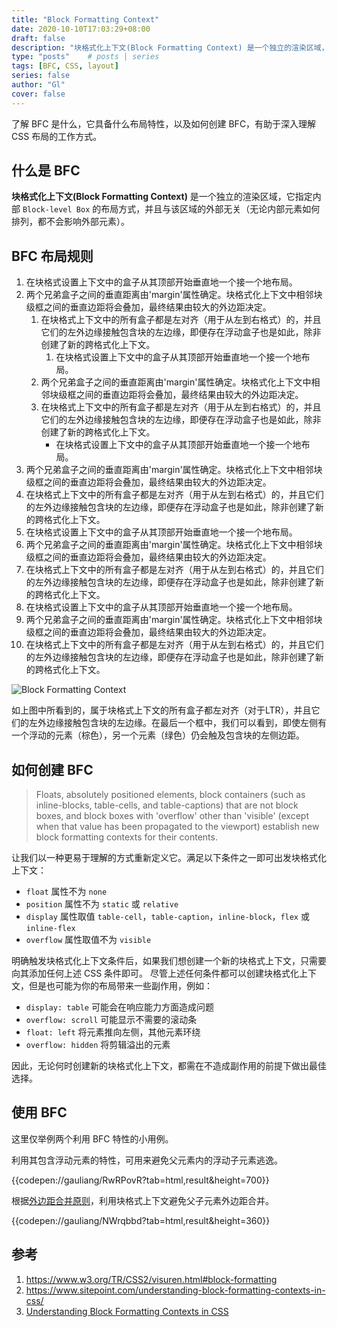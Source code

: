 ```yaml
---
title: "Block Formatting Context"
date: 2020-10-10T17:03:29+08:00
draft: false
description: "块格式化上下文(Block Formatting Context) 是一个独立的渲染区域，它指定内部 `Block-level Box` 的布局方式，并且与该区域的外部无关（无论内部元素如何排列，都不会影响外部元素）。"
type: "posts"    # posts | series
tags: [BFC, CSS, layout]
series: false
author: "Gl"
cover: false
---
```



了解 BFC 是什么，它具备什么布局特性，以及如何创建 BFC，有助于深入理解 CSS 布局的工作方式。

## 什么是 BFC

**块格式化上下文(Block Formatting Context)** 是一个独立的渲染区域，它指定内部 `Block-level Box` 的布局方式，并且与该区域的外部无关（无论内部元素如何排列，都不会影响外部元素）。

## BFC 布局规则

1. 在块格式设置上下文中的盒子从其顶部开始垂直地一个接一个地布局。
1. 两个兄弟盒子之间的垂直距离由'margin'属性确定。块格式化上下文中相邻块级框之间的垂直边距将会叠加，最终结果由较大的外边距决定。
    1. 在块格式上下文中的所有盒子都是左对齐（用于从左到右格式）的，并且它们的左外边缘接触包含块的左边缘，即便存在浮动盒子也是如此，除非创建了新的跨格式化上下文。
        1. 在块格式设置上下文中的盒子从其顶部开始垂直地一个接一个地布局。
    1. 两个兄弟盒子之间的垂直距离由'margin'属性确定。块格式化上下文中相邻块级框之间的垂直边距将会叠加，最终结果由较大的外边距决定。
    1. 在块格式上下文中的所有盒子都是左对齐（用于从左到右格式）的，并且它们的左外边缘接触包含块的左边缘，即便存在浮动盒子也是如此，除非创建了新的跨格式化上下文。
        - 在块格式设置上下文中的盒子从其顶部开始垂直地一个接一个地布局。
1. 两个兄弟盒子之间的垂直距离由'margin'属性确定。块格式化上下文中相邻块级框之间的垂直边距将会叠加，最终结果由较大的外边距决定。
1. 在块格式上下文中的所有盒子都是左对齐（用于从左到右格式）的，并且它们的左外边缘接触包含块的左边缘，即便存在浮动盒子也是如此，除非创建了新的跨格式化上下文。
1. 在块格式设置上下文中的盒子从其顶部开始垂直地一个接一个地布局。
1. 两个兄弟盒子之间的垂直距离由'margin'属性确定。块格式化上下文中相邻块级框之间的垂直边距将会叠加，最终结果由较大的外边距决定。
1. 在块格式上下文中的所有盒子都是左对齐（用于从左到右格式）的，并且它们的左外边缘接触包含块的左边缘，即便存在浮动盒子也是如此，除非创建了新的跨格式化上下文。
1. 在块格式设置上下文中的盒子从其顶部开始垂直地一个接一个地布局。
1. 两个兄弟盒子之间的垂直距离由'margin'属性确定。块格式化上下文中相邻块级框之间的垂直边距将会叠加，最终结果由较大的外边距决定。
1. 在块格式上下文中的所有盒子都是左对齐（用于从左到右格式）的，并且它们的左外边缘接触包含块的左边缘，即便存在浮动盒子也是如此，除非创建了新的跨格式化上下文。

![Block Formatting Context](001.jpg)

如上图中所看到的，属于块格式上下文的所有盒子都左对齐（对于LTR），并且它们的左外边缘接触包含块的左边缘。在最后一个框中，我们可以看到，即使左侧有一个浮动的元素（棕色），另一个元素（绿色）仍会触及包含块的左侧边距。

## 如何创建 BFC

> Floats, absolutely positioned elements, block containers (such as inline-blocks, table-cells, and table-captions) that are not block boxes, and block boxes with 'overflow' other than 'visible' (except when that value has been propagated to the viewport) establish new block formatting contexts for their contents.

让我们以一种更易于理解的方式重新定义它。满足以下条件之一即可出发块格式化上下文：

- `float` 属性不为 `none`
- `position` 属性不为 `static` 或 `relative`
- `display` 属性取值 `table-cell`，`table-caption`，`inline-block`，`flex` 或 `inline-flex`
- `overflow` 属性取值不为 `visible`

明确触发块格式化上下文条件后，如果我们想创建一个新的块格式上下文，只需要向其添加任何上述 CSS 条件即可。
尽管上述任何条件都可以创建块格式化上下文，但是也可能为你的布局带来一些副作用，例如：

- `display: table` 可能会在响应能力方面造成问题
- `overflow: scroll` 可能显示不需要的滚动条
- `float: left` 将元素推向左侧，其他元素环绕
- `overflow: hidden` 将剪辑溢出的元素

因此，无论何时创建新的块格式化上下文，都需在不造成副作用的前提下做出最佳选择。


## 使用 BFC

这里仅举例两个利用 BFC 特性的小用例。

利用其包含浮动元素的特性，可用来避免父元素内的浮动子元素逃逸。

{{codepen://gauliang/RwRPovR?tab=html,result&height=700}}

根据[外边距合并原则](https://www.w3.org/TR/CSS2/box.html#collapsing-margins)，利用块格式上下文避免父子元素外边距合并。

{{codepen://gauliang/NWrqbbd?tab=html,result&height=360}}

## 参考

1. <https://www.w3.org/TR/CSS2/visuren.html#block-formatting>
1. <https://www.sitepoint.com/understanding-block-formatting-contexts-in-css/>
1. [Understanding Block Formatting Contexts in CSS](https://www.smashingmagazine.com/2017/12/understanding-css-layout-block-formatting-context/)
